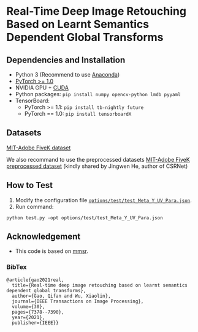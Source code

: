 # Real-Time Deep Image Retouching Based on Learnt Semantics Dependent Global Transforms


## Dependencies and Installation

- Python 3 (Recommend to use [Anaconda](https://www.anaconda.com/download/#linux))
- [PyTorch >= 1.0](https://pytorch.org/)
- NVIDIA GPU + [CUDA](https://developer.nvidia.com/cuda-downloads)
- Python packages: `pip install numpy opencv-python lmdb pyyaml`
- TensorBoard:
  - PyTorch >= 1.1: `pip install tb-nightly future`
  - PyTorch == 1.0: `pip install tensorboardX`


## Datasets
[MIT-Adobe FiveK dataset](https://data.csail.mit.edu/graphics/fivek/)

We also recommand to use the preprocessed datasets  [MIT-Adobe FiveK preprocessed dataset](https://drive.google.com/drive/folders/1qrGLFzW7RBlBO1FqgrLPrq9p2_p11ZFs?usp=sharing) (kindly shared by Jingwen He, author of CSRNet)


## How to Test
1. Modify the configuration file [`options/test/test_Meta_Y_UV_Para.json`](codes/options/test/test_Enhance.yml). 
2. Run command:
```
python test.py -opt options/test/test_Meta_Y_UV_Para.json
```


## Acknowledgement

- This code is based on [mmsr](https://github.com/open-mmlab/mmsr). 


### BibTex
    @article{gao2021real,
      title={Real-time deep image retouching based on learnt semantics dependent global transforms},
      author={Gao, Qifan and Wu, Xiaolin},
      journal={IEEE Transactions on Image Processing},
      volume={30},
      pages={7378--7390},
      year={2021},
      publisher={IEEE}}
